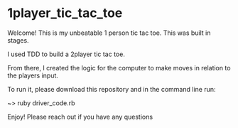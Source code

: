 1player_tic_tac_toe
===================


Welcome! This is my unbeatable 1 person tic tac toe. This was built in stages. 

I used TDD to build a 2player tic tac toe. 

From there, I created the logic for the computer to make moves in relation to the players input.

To run it, please download this repository and in the command line run:

~> ruby driver_code.rb



Enjoy! Please reach out if you have any questions
